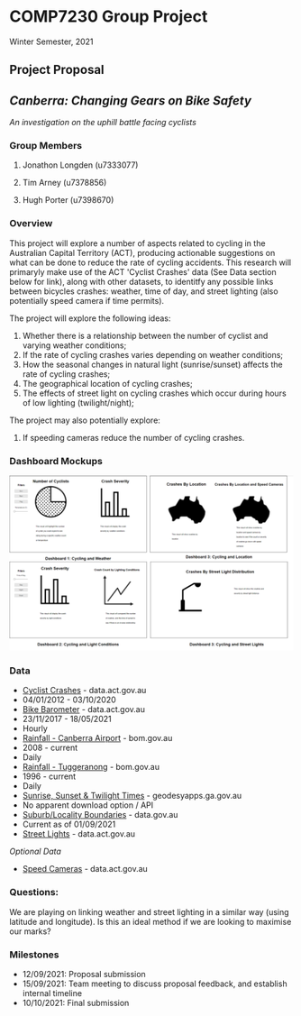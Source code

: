 # COMP7230 Group Project
Winter Semester, 2021

## Project Proposal

## _Canberra: Changing Gears on Bike Safety_
_An investigation on the uphill battle facing cyclists_

### Group Members

1. Jonathon Longden (u7333077)

2. Tim Arney (u7378856)

3. Hugh Porter (u7398670)

### Overview

<!--

_A 2-3 paragraph overview of what the project is about and what will be delivered at the end of the semester._

This project will explore a number of aspects around cycling in the ACT:
1. The relationship between the number of cyclists and varying weather conditions;
2. The incidence of cycling crashes under varying weather conditions;
3. The incidence of cycling crashes under varying natural light conditions;
3. The prevalence of cycling crashes by geographical area.

-->

This project will explore a number of aspects related to cycling in the Australian Capital Territory (ACT), producing actionable suggestions on what can be done to reduce the rate of cycling accidents. This research will primaryly make use of the ACT 'Cyclist Crashes' data (See Data section below for link), along with other datasets, to identitfy any possible links between bicycles crashes: weather, time of day, and street lighting (also potentially speed camera if time permits).

The project will explore the following ideas:
1. Whether there is a relationship between the number of cyclist and varying weather conditions;
2. If the rate of cycling crashes varies depending on weather conditions;
3. How the seasonal changes in natural light (sunrise/sunset) affects the rate of cycling crashes;
4. The geographical location of cycling crashes;
5. The effects of street light on cycling crashes which occur during hours of low lighting (twilight/night);

The project may also potentially explore:
1. If speeding cameras reduce the number of cycling crashes.

### Dashboard Mockups

![Dashboard Draft](img/Dashboard_Image.PNG)

### Data

- [Cyclist Crashes](https://www.data.act.gov.au/Justice-Safety-and-Emergency/Cyclist-Crashes/n2kg-qkwj/data) - data.act.gov.au
 - 04/01/2012 - 03/10/2020
- [Bike Barometer](https://www.data.act.gov.au/Transport/ACT-Bike-Barometer-MacArthur-Avenue/62sb-92ea) - data.act.gov.au
 - 23/11/2017 - 18/05/2021
 - Hourly
- [Rainfall - Canberra Airport](http://www.bom.gov.au/jsp/ncc/cdio/weatherData/av?p_nccObsCode=136&p_display_type=dailyDataFile&p_startYear=&p_c=&p_stn_num=070351) - bom.gov.au
 - 2008 - current
 - Daily
- [Rainfall - Tuggeranong](http://www.bom.gov.au/jsp/ncc/cdio/weatherData/av?p_nccObsCode=136&p_display_type=dailyDataFile&p_startYear=&p_c=&p_stn_num=070339) - bom.gov.au
 - 1996 - current
 - Daily
- [Sunrise, Sunset & Twilight Times](https://geodesyapps.ga.gov.au/sunrise) - geodesyapps.ga.gov.au
 - No apparent download option / API
- [Suburb/Locality Boundaries](https://data.gov.au/dataset/ds-dga-0257a9da-b558-4d86-a987-535c775cf8d8/details) - data.gov.au
 - Current as of 01/09/2021
- [Street Lights](https://www.data.act.gov.au/Infrastructure-and-Utilities/ACT-Streetlights-Map-View/n9u5-bt96) - data.act.gov.au

_Optional Data_
- [Speed Cameras](https://www.data.act.gov.au/Justice-Safety-and-Emergency/Traffic-speed-camera-locations/426s-vdu4) - data.act.gov.au

### Questions:
We are playing on linking weather and street lighting in a similar way (using latitude and longitude). Is this an ideal method if we are looking to maximise our marks?

### Milestones

- 12/09/2021: Proposal submission
- 15/09/2021: Team meeting to discuss proposal feedback, and establish internal timeline
- 10/10/2021: Final submission

<!--
### References

_Any preliminary references that may be relevant for your project._
-->
